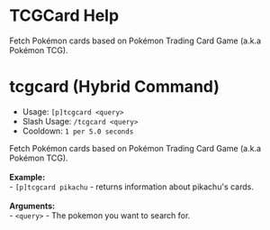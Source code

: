 # TCGCard Help

Fetch Pokémon cards based on Pokémon Trading Card Game (a.k.a Pokémon TCG).

# tcgcard (Hybrid Command)
 - Usage: `[p]tcgcard <query>`
 - Slash Usage: `/tcgcard <query>`
 - Cooldown: `1 per 5.0 seconds`

Fetch Pokémon cards based on Pokémon Trading Card Game (a.k.a Pokémon TCG).<br/><br/>**Example:**<br/>- `[p]tcgcard pikachu` - returns information about pikachu's cards.<br/><br/>**Arguments:**<br/>- `<query>` - The pokemon you want to search for.

